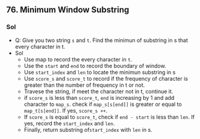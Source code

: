 ## 76. Minimum Window Substring
### Sol
- Q: Give you two string `s` and `t`. Find the minimun of substring in s that every character in t.
- Sol
    - Use map to record the every character in `t`.
    - Use the `start` and `end` to record the boundary of window.
    - Use `start_index` and `len` to locate the minimun substring in s
    - Use `score_s` and `score_t` to record if the frequency of character is greater than the number of frequency in t or not.
    - Travese the string, if meet the character not in t, continue it.
    - if `score_s` is less than `score_t`, `end` is increasing by 1 and add character to `map_s`. check if `map_s[s[end]]` is greater or equal to `map_t[s[end]]`. If yes, `score_s ++`.
    - If `score_s` is equal to `score_t`, check if `end - start` is less than `len`. If yes,  record the `start_index` and `len`.
    - Finally, return substring of`start_index` with `len` in s.
